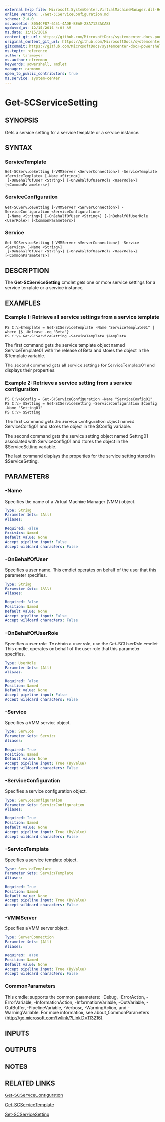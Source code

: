 ```yaml
---
external help file: Microsoft.SystemCenter.VirtualMachineManager.dll-Help.xml
online version: ./Get-SCServiceConfiguration.md
schema: 2.0.0
ms.assetid: 8054CF87-6151-4ADE-BEAE-28A7123ACABB
updated_at: 12/15/2016 4:04 AM
ms.date: 12/15/2016
content_git_url: https://github.com/MicrosoftDocs/systemcenter-docs-powershell/blob/master/systemcenter-cmdlets/SystemCenter2016/VirtualMachineManager/vlatest/Get-SCServiceSetting.md
original_content_git_url: https://github.com/MicrosoftDocs/systemcenter-docs-powershell/blob/master/systemcenter-cmdlets/SystemCenter2016/VirtualMachineManager/vlatest/Get-SCServiceSetting.md
gitcommit: https://github.com/MicrosoftDocs/systemcenter-docs-powershell/blob/7df4508c7b907a214e6a8eca76037b06065ef078/systemcenter-cmdlets/SystemCenter2016/VirtualMachineManager/vlatest/Get-SCServiceSetting.md
ms.topic: reference
author: tarameyer
ms.author: cfreeman
keywords: powershell, cmdlet
manager: carmonm
open_to_public_contributors: true
ms.service: system-center
---
```


# Get-SCServiceSetting

## SYNOPSIS
Gets a service setting for a service template or a service instance.

## SYNTAX

### ServiceTemplate
```
Get-SCServiceSetting [-VMMServer <ServerConnection>] -ServiceTemplate <ServiceTemplate> [-Name <String>]
 [-OnBehalfOfUser <String>] [-OnBehalfOfUserRole <UserRole>] [<CommonParameters>]
```

### ServiceConfiguration
```
Get-SCServiceSetting [-VMMServer <ServerConnection>] -ServiceConfiguration <ServiceConfiguration>
 [-Name <String>] [-OnBehalfOfUser <String>] [-OnBehalfOfUserRole <UserRole>] [<CommonParameters>]
```

### Service
```
Get-SCServiceSetting [-VMMServer <ServerConnection>] -Service <Service> [-Name <String>]
 [-OnBehalfOfUser <String>] [-OnBehalfOfUserRole <UserRole>] [<CommonParameters>]
```

## DESCRIPTION
The **Get-SCServiceSetting** cmdlet gets one or more service settings for a service template or a service instance.

## EXAMPLES

### Example 1: Retrieve all service settings from a service template
```
PS C:\>$Template = Get-SCServiceTemplate -Name "ServiceTemplate01" | where {$_.Release -eq "Beta"}
PS C:\> Get-SCServiceSetting -ServiceTemplate $Template
```

The first command gets the service template object named ServiceTemplate01 with the release of Beta and stores the object in the $Template variable.

The second command gets all service settings for ServiceTemplate01 and displays their properties.

### Example 2: Retrieve a service setting from a service configuration
```
PS C:\>$Config = Get-SCServiceConfiguration -Name "ServiceConfig01"
PS C:\> $Setting = Get-SCServiceSetting -ServiceConfiguration $Config -Name "Setting01"
PS C:\> $Setting
```

The first command gets the service configuration object named ServiceConfig01 and stores the object in the $Config variable.

The second command gets the service setting object named Setting01 associated with ServiceConfig01 and stores the object in the $ServiceSetting variable.

The last command displays the properties for the service setting stored in $ServiceSetting.

## PARAMETERS

### -Name
Specifies the name of a Virtual Machine Manager (VMM) object.

```yaml
Type: String
Parameter Sets: (All)
Aliases: 

Required: False
Position: Named
Default value: None
Accept pipeline input: False
Accept wildcard characters: False
```

### -OnBehalfOfUser
Specifies a user name.
This cmdlet operates on behalf of the user that this parameter specifies.

```yaml
Type: String
Parameter Sets: (All)
Aliases: 

Required: False
Position: Named
Default value: None
Accept pipeline input: False
Accept wildcard characters: False
```

### -OnBehalfOfUserRole
Specifies a user role.
To obtain a user role, use the Get-SCUserRole cmdlet.
This cmdlet operates on behalf of the user role that this parameter specifies.

```yaml
Type: UserRole
Parameter Sets: (All)
Aliases: 

Required: False
Position: Named
Default value: None
Accept pipeline input: False
Accept wildcard characters: False
```

### -Service
Specifies a VMM service object.

```yaml
Type: Service
Parameter Sets: Service
Aliases: 

Required: True
Position: Named
Default value: None
Accept pipeline input: True (ByValue)
Accept wildcard characters: False
```

### -ServiceConfiguration
Specifies a service configuration object.

```yaml
Type: ServiceConfiguration
Parameter Sets: ServiceConfiguration
Aliases: 

Required: True
Position: Named
Default value: None
Accept pipeline input: True (ByValue)
Accept wildcard characters: False
```

### -ServiceTemplate
Specifies a service template object.

```yaml
Type: ServiceTemplate
Parameter Sets: ServiceTemplate
Aliases: 

Required: True
Position: Named
Default value: None
Accept pipeline input: True (ByValue)
Accept wildcard characters: False
```

### -VMMServer
Specifies a VMM server object.

```yaml
Type: ServerConnection
Parameter Sets: (All)
Aliases: 

Required: False
Position: Named
Default value: None
Accept pipeline input: True (ByValue)
Accept wildcard characters: False
```

### CommonParameters
This cmdlet supports the common parameters: -Debug, -ErrorAction, -ErrorVariable, -InformationAction, -InformationVariable, -OutVariable, -OutBuffer, -PipelineVariable, -Verbose, -WarningAction, and -WarningVariable. For more information, see about_CommonParameters (http://go.microsoft.com/fwlink/?LinkID=113216).

## INPUTS

## OUTPUTS

## NOTES

## RELATED LINKS

[Get-SCServiceConfiguration](xref:SystemCenter2016/VirtualMachineManager/vlatest/Get-SCServiceConfiguration.md)

[Get-SCServiceTemplate](xref:SystemCenter2016/VirtualMachineManager/vlatest/Get-SCServiceTemplate.md)

[Set-SCServiceSetting](xref:SystemCenter2016/VirtualMachineManager/vlatest/Set-SCServiceSetting.md)

